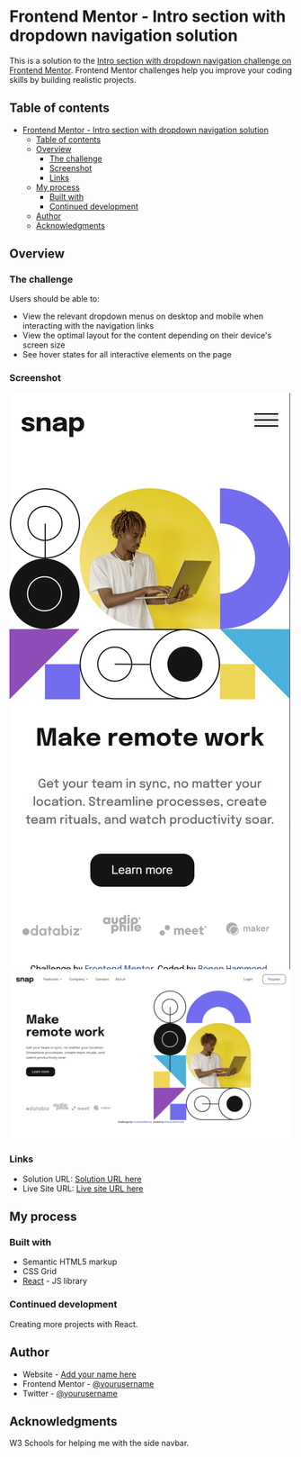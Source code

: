 # Frontend Mentor - Intro section with dropdown navigation solution

This is a solution to the [Intro section with dropdown navigation challenge on Frontend Mentor](https://www.frontendmentor.io/challenges/intro-section-with-dropdown-navigation-ryaPetHE5). Frontend Mentor challenges help you improve your coding skills by building realistic projects.

## Table of contents

- [Frontend Mentor - Intro section with dropdown navigation solution](#frontend-mentor---intro-section-with-dropdown-navigation-solution)
  - [Table of contents](#table-of-contents)
  - [Overview](#overview)
    - [The challenge](#the-challenge)
    - [Screenshot](#screenshot)
    - [Links](#links)
  - [My process](#my-process)
    - [Built with](#built-with)
    - [Continued development](#continued-development)
  - [Author](#author)
  - [Acknowledgments](#acknowledgments)

## Overview

### The challenge

Users should be able to:

- View the relevant dropdown menus on desktop and mobile when interacting with the navigation links
- View the optimal layout for the content depending on their device's screen size
- See hover states for all interactive elements on the page

### Screenshot

![](./screenshot_1.png)
![](./screenshot_2.png)

### Links

- Solution URL: [Solution URL here](https://www.frontendmentor.io/solutions/news-homepage-4YNJ7_auVz)
- Live Site URL: [Live site URL here](https://intro-section-dropdown-omega.vercel.app/)

## My process

### Built with

- Semantic HTML5 markup
- CSS Grid
- [React](https://reactjs.org/) - JS library

### Continued development

Creating more projects with React.

## Author

- Website - [Add your name here](https://ronenhammond.netlify.app/)
- Frontend Mentor - [@yourusername](https://www.frontendmentor.io/profile/RonenTGreat)
- Twitter - [@yourusername](https://twitter.com/Ronen_T_G)

## Acknowledgments

W3 Schools for helping me with the side navbar.
